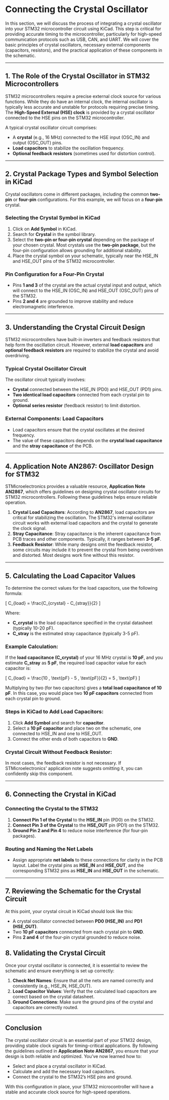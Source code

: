 # Connecting the Crystal Oscillator

In this section, we will discuss the process of integrating a crystal oscillator into your STM32 microcontroller circuit using KiCad. This step is critical for providing accurate timing to the microcontroller, particularly for high-speed communication protocols such as USB, CAN, and UART. We will cover the basic principles of crystal oscillators, necessary external components (capacitors, resistors), and the practical application of these components in the schematic.

---

## **1. The Role of the Crystal Oscillator in STM32 Microcontrollers**

STM32 microcontrollers require a precise external clock source for various functions. While they do have an internal clock, the internal oscillator is typically less accurate and unstable for protocols requiring precise timing. The **High-Speed External (HSE) clock** is provided by a crystal oscillator connected to the HSE pins on the STM32 microcontroller.

A typical crystal oscillator circuit comprises:
- A **crystal** (e.g., 16 MHz) connected to the HSE input (OSC_IN) and output (OSC_OUT) pins.
- **Load capacitors** to stabilize the oscillation frequency.
- **Optional feedback resistors** (sometimes used for distortion control).

---

## **2. Crystal Package Types and Symbol Selection in KiCad**

Crystal oscillators come in different packages, including the common **two-pin** or **four-pin** configurations. For this example, we will focus on a **four-pin** crystal.

### **Selecting the Crystal Symbol in KiCad**
1. Click on **Add Symbol** in KiCad.
2. Search for **Crystal** in the symbol library.
3. Select the **two-pin or four-pin crystal** depending on the package of your chosen crystal. Most crystals use the **two-pin package**, but the four-pin configuration allows grounding for additional stability.
4. Place the crystal symbol on your schematic, typically near the HSE_IN and HSE_OUT pins of the STM32 microcontroller.

### **Pin Configuration for a Four-Pin Crystal**
- Pins **1 and 3** of the crystal are the actual crystal input and output, which will connect to the HSE_IN (OSC_IN) and HSE_OUT (OSC_OUT) pins of the STM32.
- Pins **2 and 4** are grounded to improve stability and reduce electromagnetic interference.

---

## **3. Understanding the Crystal Circuit Design**

STM32 microcontrollers have built-in inverters and feedback resistors that help form the oscillation circuit. However, external **load capacitors** and **optional feedback resistors** are required to stabilize the crystal and avoid overdriving.

### **Typical Crystal Oscillator Circuit**
The oscillator circuit typically involves:
- **Crystal** connected between the HSE_IN (PD0) and HSE_OUT (PD1) pins.
- **Two identical load capacitors** connected from each crystal pin to ground.
- **Optional series resistor** (feedback resistor) to limit distortion.

### **External Components: Load Capacitors**
- Load capacitors ensure that the crystal oscillates at the desired frequency.
- The value of these capacitors depends on the **crystal load capacitance** and the **stray capacitance** of the PCB.
  
---

## **4. Application Note AN2867: Oscillator Design for STM32**

STMicroelectronics provides a valuable resource, **Application Note AN2867**, which offers guidelines on designing crystal oscillator circuits for STM32 microcontrollers. Following these guidelines helps ensure reliable operation.

1. **Crystal Load Capacitors**: According to **AN2867**, load capacitors are critical for stabilizing the oscillation. The STM32's internal oscillator circuit works with external load capacitors and the crystal to generate the clock signal.
2. **Stray Capacitance**: Stray capacitance is the inherent capacitance from PCB traces and other components. Typically, it ranges between **3-5 pF**.
3. **Feedback Resistor**: While many designs omit the feedback resistor, some circuits may include it to prevent the crystal from being overdriven and distorted. Most designs work fine without this resistor.

---

## **5. Calculating the Load Capacitor Values**

To determine the correct values for the load capacitors, use the following formula:

\[
C_{load} = \frac{C_{crystal} - C_{stray}}{2}
\]

Where:
- **C_crystal** is the load capacitance specified in the crystal datasheet (typically 10-20 pF).
- **C_stray** is the estimated stray capacitance (typically 3-5 pF).

### **Example Calculation**:
If the **load capacitance (C_crystal)** of your 16 MHz crystal is **10 pF**, and you estimate **C_stray** as **5 pF**, the required load capacitor value for each capacitor is:

\[
C_{load} = \frac{10 \, \text{pF} - 5 \, \text{pF}}{2} = 5 \, \text{pF}
\]

Multiplying by two (for two capacitors) gives a **total load capacitance of 10 pF**. In this case, you would place two **10 pF capacitors** connected from each crystal pin to ground.

### **Steps in KiCad to Add Load Capacitors**:
1. Click **Add Symbol** and search for **capacitor**.
2. Select a **10 pF capacitor** and place two on the schematic, one connected to HSE_IN and one to HSE_OUT.
3. Connect the other ends of both capacitors to **GND**.

### **Crystal Circuit Without Feedback Resistor**:
In most cases, the feedback resistor is not necessary. If STMicroelectronics' application note suggests omitting it, you can confidently skip this component.

---

## **6. Connecting the Crystal in KiCad**

### **Connecting the Crystal to the STM32**
1. **Connect Pin 1 of the Crystal** to the **HSE_IN** pin (PD0) on the STM32.
2. **Connect Pin 3 of the Crystal** to the **HSE_OUT** pin (PD1) on the STM32.
3. **Ground Pin 2 and Pin 4** to reduce noise interference (for four-pin packages).

### **Routing and Naming the Net Labels**
- Assign appropriate **net labels** to these connections for clarity in the PCB layout. Label the crystal pins as **HSE_IN** and **HSE_OUT**, and the corresponding STM32 pins as **HSE_IN** and **HSE_OUT** in the schematic.

---

## **7. Reviewing the Schematic for the Crystal Circuit**

At this point, your crystal circuit in KiCad should look like this:
- A crystal oscillator connected between **PD0 (HSE_IN)** and **PD1 (HSE_OUT)**.
- Two **10 pF capacitors** connected from each crystal pin to **GND**.
- Pins **2 and 4** of the four-pin crystal grounded to reduce noise.

## **8. Validating the Crystal Circuit**

Once your crystal oscillator is connected, it is essential to review the schematic and ensure everything is set up correctly:
1. **Check Net Names**: Ensure that all the nets are named correctly and consistently (e.g., HSE_IN, HSE_OUT).
2. **Load Capacitor Values**: Verify that the calculated load capacitors are correct based on the crystal datasheet.
3. **Ground Connections**: Make sure the ground pins of the crystal and capacitors are correctly routed.

---

## **Conclusion**

The crystal oscillator circuit is an essential part of your STM32 design, providing stable clock signals for timing-critical applications. By following the guidelines outlined in **Application Note AN2867**, you ensure that your design is both reliable and optimized. You’ve now learned how to:
- Select and place a crystal oscillator in KiCad.
- Calculate and add the necessary load capacitors.
- Connect the crystal to the STM32’s HSE pins and ground.

With this configuration in place, your STM32 microcontroller will have a stable and accurate clock source for high-speed operations.